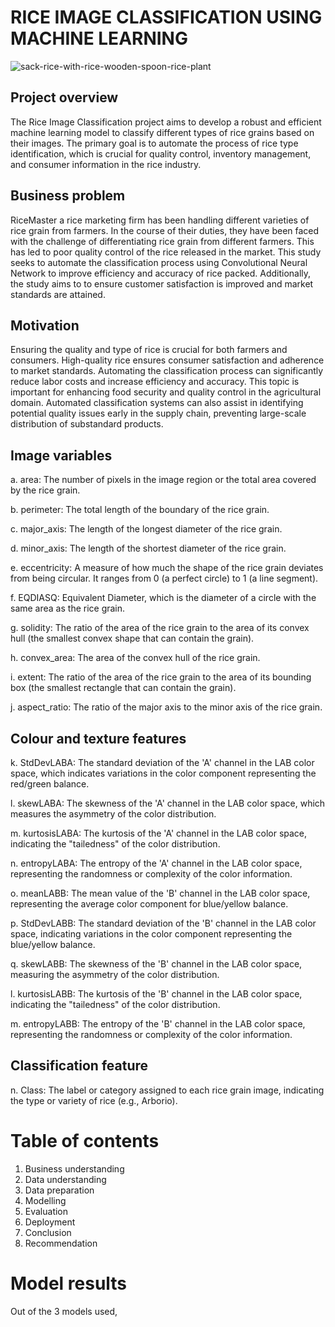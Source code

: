# RICE IMAGE CLASSIFICATION USING MACHINE LEARNING
![sack-rice-with-rice-wooden-spoon-rice-plant](https://github.com/user-attachments/assets/efc0aefe-0ffc-48c3-86fe-c41b54060657)

## Project overview
The Rice Image Classification project aims to develop a robust and efficient machine learning model to classify different types of rice grains based on their images. The primary goal is to automate the process of rice type identification, which is crucial for quality control, inventory management, and consumer information in the rice industry.

## Business problem
RiceMaster a rice marketing firm has been handling different varieties of rice grain from farmers. In the course of their duties, they have been faced with the challenge of differentiating rice grain from different farmers. This has led to poor quality control of the rice released in the market. This study seeks to automate the classification process using Convolutional Neural Network to improve efficiency and accuracy of rice packed. Additionally, the study aims to to ensure customer satisfaction is improved and market standards are attained.

## Motivation
Ensuring the quality and type of rice is crucial for both farmers and consumers. High-quality rice ensures consumer satisfaction and adherence to market standards. Automating the classification process can significantly reduce labor costs and increase efficiency and accuracy. This topic is important for enhancing food security and quality control in the agricultural domain. Automated classification systems can also assist in identifying potential quality issues early in the supply chain, preventing large-scale distribution of substandard products.

## Image variables
a. area: The number of pixels in the image region or the total area covered by the rice grain.

b. perimeter: The total length of the boundary of the rice grain.

c. major_axis: The length of the longest diameter of the rice grain.

d. minor_axis: The length of the shortest diameter of the rice grain.

e. eccentricity: A measure of how much the shape of the rice grain deviates from being circular. It ranges from 0 (a perfect circle) to 1 (a line segment).

f. EQDIASQ: Equivalent Diameter, which is the diameter of a circle with the same area as the rice grain.

g. solidity: The ratio of the area of the rice grain to the area of its convex hull (the smallest convex shape that can contain the grain).

h. convex_area: The area of the convex hull of the rice grain.

i. extent: The ratio of the area of the rice grain to the area of its bounding box (the smallest rectangle that can contain the grain).

j. aspect_ratio: The ratio of the major axis to the minor axis of the rice grain.

## Colour and texture features

k. StdDevLABA: The standard deviation of the 'A' channel in the LAB color space, which indicates variations in the color component representing the red/green balance.

l. skewLABA: The skewness of the 'A' channel in the LAB color space, which measures the asymmetry of the color distribution.

m. kurtosisLABA: The kurtosis of the 'A' channel in the LAB color space, indicating the "tailedness" of the color distribution.

n. entropyLABA: The entropy of the 'A' channel in the LAB color space, representing the randomness or complexity of the color information.

o. meanLABB: The mean value of the 'B' channel in the LAB color space, representing the average color component for blue/yellow balance.

p. StdDevLABB: The standard deviation of the 'B' channel in the LAB color space, indicating variations in the color component representing the blue/yellow balance.

q. skewLABB: The skewness of the 'B' channel in the LAB color space, measuring the asymmetry of the color distribution.

l. kurtosisLABB: The kurtosis of the 'B' channel in the LAB color space, indicating the "tailedness" of the color distribution.

m. entropyLABB: The entropy of the 'B' channel in the LAB color space, representing the randomness or complexity of the color information.

## Classification feature

n. Class: The label or category assigned to each rice grain image, indicating the type or variety of rice (e.g., Arborio).

# **Table of contents**

1. Business understanding
2. Data understanding
3. Data preparation
4. Modelling
5. Evaluation
6. Deployment
7. Conclusion
8. Recommendation

# **Model results**
Out of the 3 models used, 





